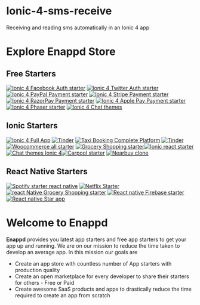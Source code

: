 # Ionic-4-sms-receive
Receiving and reading sms automatically in an Ionic 4 app


# Explore Enappd Store
## Free Starters
[![Ionic 4 Facebook Auth starter](https://www.dropbox.com/s/k3w3qwicc6z2dh7/fb_250x250.jpg?raw=1)](https://store.enappd.com/product/ionic-4-facebook-login-with-firebase/) [![Ionic 4 Twitter Auth starter](https://www.dropbox.com/s/bx8du77d7e0z5z1/twitter_250x250.jpg?raw=1)](https://store.enappd.com/product/ionic-4-twitter-login-with-firebase/) [![Ionic 4 PayPal Payment starter](https://www.dropbox.com/s/91tghp24l5sk2u1/paypal_250x250.jpg?raw=1)](https://store.enappd.com/product/ionic-4-paypal-payment-starter/) [![Ionic 4 Stripe Payment starter](https://www.dropbox.com/s/xpwbaqtvxktj75l/stripe_250x250.jpg?raw=1)](https://store.enappd.com/product/ionic-4-stripe-payment-starter/) [![Ionic 4 RazorPay Payment starter](https://www.dropbox.com/s/2at6kwjupskc01p/razor_250x250.jpg?raw=1)](https://store.enappd.com/product/ionic-4-razorpay-payment-starter/) [![Ionic 4 Apple Pay Payment starter](https://www.dropbox.com/s/shm8xjtvnzquruq/apPay_250x250.jpg?raw=1)](https://store.enappd.com/product/ionic-4-apple-pay-starter/) [![Ionic 4 Phaser starter](https://www.dropbox.com/s/lvy9cnyk8j24f11/phaser_250x250.jpg?raw=1)](https://store.enappd.com/product/ionic-phaser-game-framework-ionic-4/) [![Ionic 4 Chat themes](https://www.dropbox.com/s/hqo1k8mtqjw9e64/250x250.jpg?raw=1)](https://store.enappd.com/product/free-chat-themes-ionic4/)

## Ionic Starters
[![Ionic 4 Full App](https://www.dropbox.com/s/js6o4tyftmhs51f/fullAppV4.jpg?raw=1)](https://store.enappd.com/product/ionic-4-full-app/) [![Tinder](https://www.dropbox.com/s/ifgl1i9rucrgv9c/tinder.jpg?raw=1)](https://store.enappd.com/product/dating-app-starter-ionic4-tinder-clone/) [![Taxi Booking Complete Platform](https://www.dropbox.com/s/ycdiqz2kvqp0goh/taxi-platform.jpg?raw=1)](https://store.enappd.com/product/taxi-booking-complete-platform/) [![Tinder](https://www.dropbox.com/s/lswzbpb7frkeq2i/short-news.jpg?raw=1)](https://store.enappd.com/product/short-viral-news-app-ionic-4/)[![Woocommerce all starter](https://www.dropbox.com/s/91w4h33g4sc75bp/shoppr.jpg?raw=1)](https://store.enappd.com/product/ionic-4-woocommerce-starter/) [![Grocery Shopping starter](https://www.dropbox.com/s/o5b6xmclh9gv3rs/Ionic4-grocery.jpg?raw=1)](https://store.enappd.com/product/grocery-shopping-full-app-ionic-4/)[![Ionic react starter](https://www.dropbox.com/s/uv53dsttgihfcpc/ionic-react.jpg?raw=1)](https://store.enappd.com/product/ionic-react-full-app-capacitor/) [![Chat themes Ionic 4](https://www.dropbox.com/s/l0qqwhglba26i2w/chatter.jpg?raw=1)](https://store.enappd.com/product/chat-themes-ionic4/)[![Carpool starter](https://www.dropbox.com/s/95bfpaamgwcdv8i/carpool-300x190.png?raw=1)](https://store.enappd.com/product/carpool-app-starter/)    [![Nearbuy clone](https://www.dropbox.com/s/795wjwma45n0yum/nearbuy.png?raw=1)](https://store.enappd.com/product/coupon-app-starter-ionic4-nearbuy-clone/) 

## React Native Starters
[![Spotify starter react native](https://www.dropbox.com/s/rvcb7gkf1hc3ehk/audrix-300x200.jpg?raw=1)](https://store.enappd.com/product/spotify-style-music-app-starter/) [![Netflix Starter](https://www.dropbox.com/s/jakjqr984ybuyk2/netflix.jpg?raw=1)](https://store.enappd.com/product/netflix-style-video-streaming-app-starter/) [![react Native Grocery Shopping starter](https://www.dropbox.com/s/taenejrp8mo1th6/RN-grocery.jpg?raw=1)](https://store.enappd.com/product/react-native-grocery-shopping-starter/) [![React native Firebase starter](https://www.dropbox.com/s/isbv2liz5kwpqtx/RN-fire-starter.jpg?raw=1)](https://store.enappd.com/product/react-native-firebase-starter-kit/) [![React native Star app](https://www.dropbox.com/s/g1cvke5g9f6w6sz/star.jpg?raw=1)](https://store.enappd.com/product/react-native-tinder-netflix-whatsapp/)

# Welcome to Enappd

**Enappd** provides you latest app starters and free app starters to get your app up and running. We are on our mission to reduce the time taken to develop an average app. In this mission our goals are 

- Create an app store with countless number of App starters with production quality
- Create an open marketplace for every developer to share their starters for others - Free or Paid
- Create awesome SaaS products and apps to drastically reduce the time required to create an app from scratch
